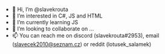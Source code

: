 - 👋 Hi, I’m @slavekrouta
- 👀 I’m interested in C#, JS and HTML
- 🌱 I’m currently learning JS
- 💞️ I’m looking to collaborate on ...
- 📫 You can reach me on discord (slavekrouta#2953), email (slavecek2010@seznam.cz) or reddit (lotusek_salamek) 

<!---
slavekrouta/slavekrouta is a ✨ special ✨ repository because its `README.md` (this file) appears on your GitHub profile.
You can click the Preview link to take a look at your changes.
--->
